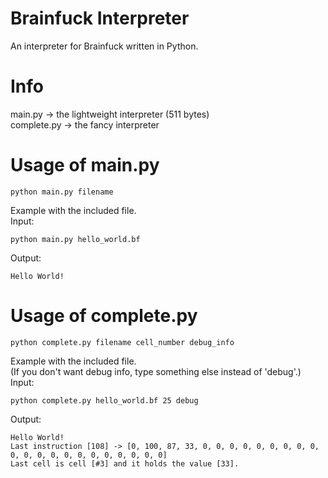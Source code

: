 # Brainfuck Interpreter
An interpreter for Brainfuck written in Python.
# Info
main.py -> the lightweight interpreter (511 bytes)  
complete.py -> the fancy interpreter
# Usage of main.py
```
python main.py filename
```
Example with the included file.  
Input:
```
python main.py hello_world.bf
```
Output:
```
Hello World!
```
# Usage of complete.py
```
python complete.py filename cell_number debug_info
```
Example with the included file.  
(If you don't want debug info, type something else instead of 'debug'.)  
Input:
```
python complete.py hello_world.bf 25 debug
```
Output:
```
Hello World!
Last instruction [108] -> [0, 100, 87, 33, 0, 0, 0, 0, 0, 0, 0, 0, 0, 0, 0, 0, 0, 0, 0, 0, 0, 0, 0, 0, 0]
Last cell is cell [#3] and it holds the value [33].
```
